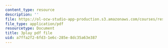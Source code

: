```yaml
---
content_type: resource
description: ''
file: https://ol-ocw-studio-app-production.s3.amazonaws.com/courses/res-10-s95-physics-of-covid-19-transmission-fall-2020/a7ffa2f26fd31e6c285e8dc35a63e387_wfLISAzXYns.pdf
file_type: application/pdf
resourcetype: Document
title: 3play pdf file
uid: a7ffa2f2-6fd3-1e6c-285e-8dc35a63e387
---
```

